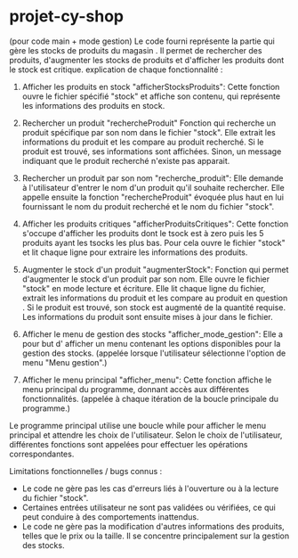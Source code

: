 # projet-cy-shop
(pour code main + mode gestion) 
Le code fourni représente la partie qui gère les stocks de produits du magasin . Il permet de rechercher des produits, d'augmenter les stocks de produits et d'afficher les produits dont le stock est critique. 
explication de chaque fonctionnalité :

1. Afficher les produits en stock "afficherStocksProduits":
   Cette fonction ouvre le fichier spécifié "stock" et affiche son contenu, qui représente les informations des produits en stock.

2. Rechercher un produit "rechercheProduit"
 Fonction qui  recherche un produit spécifique par son nom dans le fichier "stock". Elle extrait les informations du produit et les compare au produit recherché. Si le produit est trouvé, ses informations sont affichées. Sinon, un message indiquant que le produit recherché n'existe pas apparait. 

3. Rechercher un produit par son nom "recherche_produit":
 Elle demande à l'utilisateur d'entrer le nom d'un produit qu'il souhaite rechercher. Elle appelle ensuite la fonction "rechercheProduit" évoquée plus haut en lui fournissant le nom du produit recherché et le nom du fichier "stock".

4. Afficher les produits critiques "afficherProduitsCritiques":
Cette fonction s'occupe d'afficher les produits dont le tsock est à zero puis les 5 produits ayant les tsocks les plus bas. Pour cela          ouvre le fichier "stock" et lit chaque ligne pour extraire les informations des produits. 
   
5. Augmenter le stock d'un produit "augmenterStock":
Fonction qui permet d'augmenter le stock d'un produit par son nom. Elle ouvre le fichier "stock" en mode lecture et écriture. Elle       lit chaque ligne du fichier, extrait les informations du produit et les compare au produit en question . Si le produit est trouvé, son stock est augmenté de la quantité requise. Les informations du produit sont ensuite mises à jour dans le fichier.

6. Afficher le menu de gestion des stocks "afficher_mode_gestion":
  Elle a pour but d' afficher un menu contenant les options disponibles pour la gestion des stocks. 
  (appelée lorsque l'utilisateur sélectionne l'option de menu "Menu gestion".)

7. Afficher le menu principal "afficher_menu":
   Cette fonction affiche le menu principal du programme, donnant accès aux différentes fonctionnalités. 
   (appelée à chaque itération de la boucle principale du programme.)

Le programme principal utilise une boucle while pour afficher le menu principal et attendre les choix de l'utilisateur. Selon le choix de l'utilisateur, différentes fonctions sont appelées pour effectuer les opérations correspondantes.


Limitations fonctionnelles / bugs connus :
- Le code ne gère pas les cas d'erreurs liés à l'ouverture ou à la lecture du fichier "stock".
- Certaines entrées utilisateur ne sont pas validées ou vérifiées, ce qui peut conduire à des comportements inattendus.
- Le code ne gère pas la modification d'autres informations des produits, telles que le prix ou la taille. Il se concentre principalement sur la gestion des stocks.

